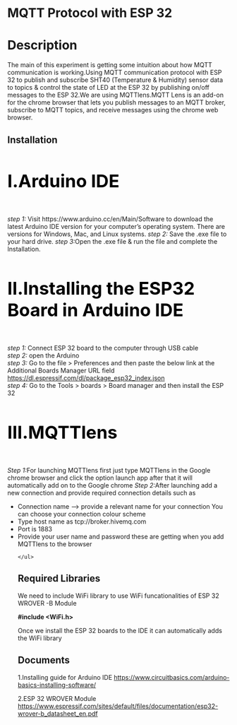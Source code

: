 
#  MQTT Protocol with ESP 32
 
# Description
The main of this experiment is getting some intuition about how MQTT communication is working.Using MQTT communication protocol with ESP 32 to publish and subscribe SHT40 (Temperature & Humidity) sensor data to topics & control the state of LED at the ESP 32 by publishing on/off messages to the ESP 32.We are using MQTTlens.MQTT Lens is an add-on for the chrome browser that lets you publish messages to an MQTT broker, subscribe to MQTT topics, and receive messages using the chrome web 
browser. 


## Installation 
 <h4 style="color:black;font-size:40px;"> <b> I.Arduino IDE</b>  </h4>
  <i>step 1:</i>          
  Visit https://www.arduino.cc/en/Main/Software  to download the latest Arduino IDE version for your computer’s operating system. There are versions for Windows, Mac, and Linux systems.  
  <i>step 2:</i> Save the .exe file to your hard drive.  
  <i>step 3:</i>Open the .exe file & run the file and complete the Installation.       

  <b><h4 style="color:black;font-size:40px;">II.Installing the ESP32 Board in Arduino IDE  </b>  </h4>
   <i>step 1:</i> Connect ESP 32 board to the computer through USB cable  
   <i>step 2:</i> open the Arduino  
   <i>step 3:</i> 	Go to the file >  Preferences and then paste the below link at the Additional Boards Manager URL field
          https://dl.espressif.com/dl/package_esp32_index.json  
   <i>step 4:</i>	Go to the Tools  >  boards  >  Board manager and then install the ESP 32  
   
   <h4 style="color:black;font-size:40px;"> <b> III.MQTTlens </b>  </h4>
   <i>Step 1:</i>For launching MQTTlens first just type MQTTlens in the Google chrome browser and click the option launch app after that it will automatically add               on to the Google chrome
   <i>Step 2:</i>After launching add a new connection and provide required connection details such as
   
   <ul style=“list-style-type:disc”>

   <li>Connection name --> provide a relevant name for your connection  You can choose your connection colour scheme </li>
   <li>Type host name as tcp://broker.hivemq.com </li>
   <li>Port is 1883</li>
   <li>Provide your user name and password these are getting when you add MQTTlens to the browser</li>

    </ul>
   
   
   
   
   
   
   
   
   
   
   
   
   
 
   



  
  


     


## Required Libraries
We need to include WiFi library to use WiFi funcationalities of ESP 32 WROVER -B Module

<b>#include <WiFi.h></b>

Once we install the ESP 32 boards to the IDE it can automatically adds the WiFi library






## Documents
1.Installing guide for Arduino IDE
          https://www.circuitbasics.com/arduino-basics-installing-software/ 
          
2.ESP 32 WROVER Module
 https://www.espressif.com/sites/default/files/documentation/esp32-wrover-b_datasheet_en.pdf



